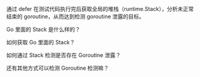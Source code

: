 通过 defer 在测试代码执行完后获取全局的堆栈（runtime.Stack），分析未正常结束的 goroutine，从而达到检测 goroutine 泄露的目标。



Go 里面的 Stack 是什么样的？





如何获取 Go 里面的 Stack？

如何通过 Stack 检测是否存在 Goroutine 泄露？

还有其他方式可以检测 Goroutine 检测嘛？

